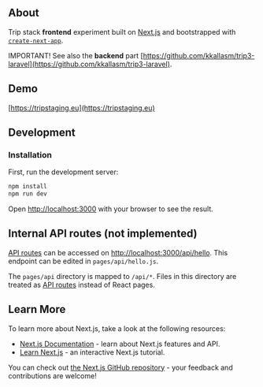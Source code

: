## About

Trip stack **frontend** experiment built on [Next.js](https://nextjs.org/) and bootstrapped with [`create-next-app`](https://github.com/vercel/next.js/tree/canary/packages/create-next-app).

IMPORTANT! See also the **backend** part [https://github.com/kkallasm/trip3-laravel](https://github.com/kkallasm/trip3-laravel).

## Demo

[https://tripstaging.eu](https://tripstaging.eu)

## Development

### Installation

First, run the development server:

```bash
npm install
npm run dev
```

Open [http://localhost:3000](http://localhost:3000) with your browser to see the result.

## Internal API routes (not implemented)

[API routes](https://nextjs.org/docs/api-routes/introduction) can be accessed on [http://localhost:3000/api/hello](http://localhost:3000/api/hello). This endpoint can be edited in `pages/api/hello.js`.

The `pages/api` directory is mapped to `/api/*`. Files in this directory are treated as [API routes](https://nextjs.org/docs/api-routes/introduction) instead of React pages.

## Learn More

To learn more about Next.js, take a look at the following resources:

- [Next.js Documentation](https://nextjs.org/docs) - learn about Next.js features and API.
- [Learn Next.js](https://nextjs.org/learn) - an interactive Next.js tutorial.

You can check out [the Next.js GitHub repository](https://github.com/vercel/next.js/) - your feedback and contributions are welcome!

